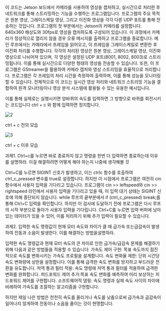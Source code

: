 이 코드는 Jetson 보드에서 카메라를 사용하여 영상을 캡처하고, 
실시간으로 처리한 후 네트워크를 통해 스트리밍하는 기능을 수행하는 프로그램입니다. 
프로그램의 주요 목적은 원본 영상, 그레이스케일 영상, 그리고 이진화 영상을 각각 다른 UDP 포트를 통해 전송하는 것입니다.
프로그램의 첫 부분에서는 Jetson의 카메라를 설정합니다. 
640x360 해상도와 30fps로 영상을 캡처하도록 구성되어 있습니다. 
이 과정에서 카메라가 정상적으로 열리지 않을 경우 오류 메시지를 출력하고 프로그램을 종료합니다.
메인 루프에서는 카메라에서 프레임을 읽어오고, 이 프레임을 그레이스케일로 변환한 후 이진화 처리를 수행합니다. 
각각의 처리된 영상은 원본 영상, 그레이스케일 영상, 이진화 영상으로 나뉘어져 있으며, 각 영상은 설정된 UDP 포트(8001, 8002, 8003)로 스트리밍됩니다. 
이를 통해 실시간으로 다양한 형태의 영상을 전송할 수 있습니다.
또한, 이 프로그램은 GStreamer을 활용하여 카메라 캡처와 영상 스트리밍을 효율적으로 처리합니다. 
프로그램은 각 프레임의 처리 시간을 측정하여 출력하며, 이를 통해 성능을 모니터링할 수 있습니다. 
전체적으로 이 코드는 실시간 영상 처리와 네트워크 스트리밍 기능을 결합하여 원격 모니터링이나 영상 분석 시스템에 활용될 수 있는 유용한 예시입니다.

이를 통해 실제로는 실행시키면 양바퀴의 속도를 입력하면 그 방향으로 바퀴를 회전시키는 코드입니다
ctrl + c 와 함께 입력하면 정지합니다.

![2](https://github.com/user-attachments/assets/499c9de0-aeed-4adc-8096-fd23291b2915)

ctrl + c 전의 모습

![3](https://github.com/user-attachments/assets/00148fbb-ca86-4898-a4ed-1fea9478e647)

ctrl + c 이후 모습


과제1. Ctrl+c를 누르면 바로 종료하지 않고 명령을 한번 더 입력하면 종료하는데 이유를 설명하라. 이걸 해결하려면 어떻게 해야 하는지 나중에 생각해볼 것

Ctrl+C를 누르면 SIGINT 신호가 발생하고, 이는 ctrlc 함수를 호출하여 ctrl_c_pressed 변수를 true로 설정합니다. 하지만 이 시점에서 프로그램은 여전히 cin 함수에서 사용자 입력을 기다리고 있습니다.
프로그램이 cin >> leftspeed와 cin >> rightspeed 라인에서 사용자 입력을 기다리고 있을 때, 이 입력 대기 상태는 SIGINT 신호에 의해 중단되지 않습니다.
while 루프의 끝부분에서 if (ctrl_c_pressed) break;를 통해 Ctrl+C 입력을 확인합니다. 하지만 이 검사에 도달하기 전에 프로그램은 다시 루프의 시작 부분으로 돌아가 사용자 입력을 기다립니다.
Ctrl+C를 누르면 입력 버퍼에 남아있는 데이터가 있을 수 있어, 이를 처리하기 위해 추가 입력이 필요할 수 있습니다.

과제2. 입력한 속도 명령값이 현재 모터 속도와 차이가 클 때 급가속 또는급감속이 발생하여 진동과 소음이 발생한다. 이를 해결하는 방법을설명하라.

입력한 속도 명령값과 현재 모터 속도의 큰 차이로 인한 급가속/급감속 문제를 해결하기 위해 다음과 같은 방법들을 적용할 수 있습니다:
가속도 제어 구현: 목표 속도까지 점진적으로 속도를 변화시키는 가속도 프로필을 설계합니다.
속도 변화율 제한: 단위 시간당 속도 변화량에 상한을 설정합니다.
이를 통해 급격한 속도 변화를 방지하고 부드러운 전환을 유도합니다.
저역 통과 필터 적용:  속도 명령에 저역 통과 필터를 적용하여 급격한 변화를 완화합니다.
피드포워드 제어 추가:목표 속도 변화를 예측하여 미리 보상하는 피드포워드 제어를 구현합니다.
소프트웨어적 댐핑: 속도 명령과 실제 속도 사이의 차이에 비례하여 가속도를 조절하는 알고리즘을 구현합니다.

하지만 제일 나은 방법은 천천히 속도를 올리거나 속도를 낮춤으로써 급가속과 급감속이 일어나지 않게하여 전동이나 소음을 줄이는 것이 현명합니다.
